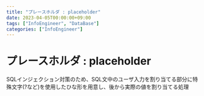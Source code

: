 ```yaml
---
title: "プレースホルダ : placeholder"
date: 2023-04-05T00:00:00+09:00
tags: ["InfoEngineer", "DataBase"]
categories: ["InfoEngineer"]
---
```

# プレースホルダ : placeholder

SQLインジェクション対策のため、SQL文中のユーザ入力を割り当てる部分に特殊文字(?など)を使用したひな形を用意し、後から実際の値を割り当てる処理